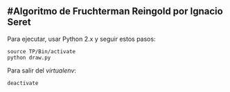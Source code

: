 #Algoritmo de Fruchterman Reingold por Ignacio Seret
----
Para ejecutar, usar Python 2.x y seguir estos pasos:

```console
source TP/Bin/activate
python draw.py
```

Para salir del *virtualenv*:

```console
deactivate
```